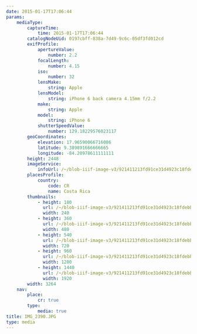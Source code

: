 ```yaml
---
date: 2015-01-17T17:06:44
params:
    mediaType:
        captureTime:
            time: 2015-01-17T17:06:44
        catalogNodeUid: 0197cbff-838a-7d49-9c6c-05df3fd012cd
        exifProfile:
            apertureValue:
                number: 2.2
            focalLength:
                number: 4.15
            iso:
                number: 32
            lensMake:
                string: Apple
            lensModel:
                string: iPhone 6 back camera 4.15mm f/2.2
            make:
                string: Apple
            model:
                string: iPhone 6
            shutterSpeedValue:
                number: 129.18229576023117
        geoCoordinates:
            elevation: 17.96590066716086
            latitude: 9.389891666666665
            longitude: -84.20978611111111
        height: 2448
        imageService:
            infoUrl: /~/blob-iiif-image-v3/921411213fd91ce31d4923c18fdebb9ea9b11cdc7c52b74eb6e92ff345c639a5/info.json
        placesProfile:
            country:
                code: CR
                name: Costa Rica
        thumbnails:
            - height: 180
              url: /~/blob-iiif-image-v3/921411213fd91ce31d4923c18fdebb9ea9b11cdc7c52b74eb6e92ff345c639a5/full/240%2C180/0/default.jpg
              width: 240
            - height: 360
              url: /~/blob-iiif-image-v3/921411213fd91ce31d4923c18fdebb9ea9b11cdc7c52b74eb6e92ff345c639a5/full/480%2C360/0/default.jpg
              width: 480
            - height: 540
              url: /~/blob-iiif-image-v3/921411213fd91ce31d4923c18fdebb9ea9b11cdc7c52b74eb6e92ff345c639a5/full/720%2C540/0/default.jpg
              width: 720
            - height: 960
              url: /~/blob-iiif-image-v3/921411213fd91ce31d4923c18fdebb9ea9b11cdc7c52b74eb6e92ff345c639a5/full/1280%2C960/0/default.jpg
              width: 1280
            - height: 1440
              url: /~/blob-iiif-image-v3/921411213fd91ce31d4923c18fdebb9ea9b11cdc7c52b74eb6e92ff345c639a5/full/1920%2C1440/0/default.jpg
              width: 1920
        width: 3264
    nav:
        place:
            cr: true
        type:
            media: true
title: IMG_2390.JPG
type: media
---
```

